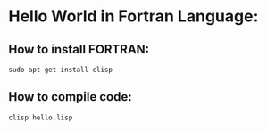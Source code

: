 # Hello World in Fortran Language:

## How to install FORTRAN:
```sudo apt-get install clisp```

## How to compile code:
```clisp hello.lisp```
